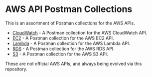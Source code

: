 # AWS API Postman Collections
This is an assortment of Postman collections for the AWS APIs.

- [CloudWatch](cloudwatch/README.md) - A Postman collection for the AWS CloudWatch API.
- [EC2](ec2/README.md) - A Postman collection for the AWS EC2 API.
- [Lambda](lambda/README.md) - A Postman collection for the AWS Lambda API.
- [RDS](rds/README.md) - A Postman collection for the AWS RDS API.
- [S3](s3/README.md) - A Postman collection for the AWS S3 API.

These are not official AWS APIs, and always being evolved via this repository.
